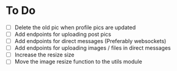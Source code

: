 # To Do

- [ ] Delete the old pic when profile pics are updated
- [ ] Add endpoints for uploading post pics
- [ ] Add endpoints for direct messages (Preferably websockets)
- [ ] Add endpoints for uploading images / files in direct messages
- [ ] Increase the resize size
- [ ] Move the image resize function to the utils module
